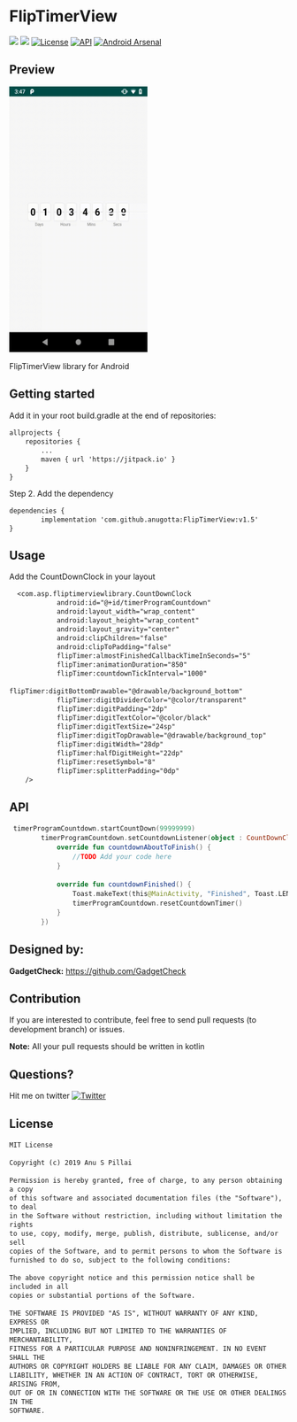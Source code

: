 # FlipTimerView
[![](https://jitpack.io/v/sneha-res/FlipCountdownTimer.svg)](https://jitpack.io/#sneha-res/FlipCountdownTimer)
[![](https://jitpack.io/v/anugotta/FlipTimerView.svg)](https://jitpack.io/#anugotta/FlipTimerView)
[![License](http://img.shields.io/badge/license-MIT-green.svg?style=flat)]()
[![API](https://img.shields.io/badge/API-16%2B-brightgreen.svg?style=flat)](https://android-arsenal.com/api?level=16)
[![Android Arsenal]( https://img.shields.io/badge/Android%20Arsenal-FlipTimerView-green.svg?style=flat )]( https://android-arsenal.com/details/1/7634 )


## Preview
<img src="imgs/preview.gif" width="250" height="480"/>


FlipTimerView library for Android

## Getting started
Add it in your root build.gradle at the end of repositories:

	allprojects {
		repositories {
			...
			maven { url 'https://jitpack.io' }
		}
	}
Step 2. Add the dependency

	dependencies {
	        implementation 'com.github.anugotta:FlipTimerView:v1.5'
	}
  

## Usage
Add the CountDownClock in your layout

```
  <com.asp.fliptimerviewlibrary.CountDownClock
            android:id="@+id/timerProgramCountdown"
            android:layout_width="wrap_content"
            android:layout_height="wrap_content"
            android:layout_gravity="center"
            android:clipChildren="false"
            android:clipToPadding="false"
            flipTimer:almostFinishedCallbackTimeInSeconds="5"
            flipTimer:animationDuration="850"
            flipTimer:countdownTickInterval="1000"
            flipTimer:digitBottomDrawable="@drawable/background_bottom"
            flipTimer:digitDividerColor="@color/transparent"
            flipTimer:digitPadding="2dp"
            flipTimer:digitTextColor="@color/black"
            flipTimer:digitTextSize="24sp"
            flipTimer:digitTopDrawable="@drawable/background_top"
            flipTimer:digitWidth="28dp"
            flipTimer:halfDigitHeight="22dp"
            flipTimer:resetSymbol="8"
            flipTimer:splitterPadding="0dp"
    />
```

## API
```kotlin
 timerProgramCountdown.startCountDown(99999999)
        timerProgramCountdown.setCountdownListener(object : CountDownClock.CountdownCallBack {
            override fun countdownAboutToFinish() {
                //TODO Add your code here
            }

            override fun countdownFinished() {
                Toast.makeText(this@MainActivity, "Finished", Toast.LENGTH_SHORT).show()
                timerProgramCountdown.resetCountdownTimer()
            }
        })
```





## Designed by:
**GadgetCheck:**
https://github.com/GadgetCheck




## Contribution

If you are interested to contribute, feel free to send pull requests (to development branch) or issues.

**Note:** All your pull requests should be written in kotlin

## Questions?
Hit me on twitter [![Twitter](https://img.shields.io/badge/Twitter-@as_pillai-blue.svg?style=flat)](https://twitter.com/as_pillai)


## License

    MIT License

    Copyright (c) 2019 Anu S Pillai

    Permission is hereby granted, free of charge, to any person obtaining a copy
    of this software and associated documentation files (the "Software"), to deal
    in the Software without restriction, including without limitation the rights
    to use, copy, modify, merge, publish, distribute, sublicense, and/or sell
    copies of the Software, and to permit persons to whom the Software is
    furnished to do so, subject to the following conditions:

    The above copyright notice and this permission notice shall be included in all
    copies or substantial portions of the Software.

    THE SOFTWARE IS PROVIDED "AS IS", WITHOUT WARRANTY OF ANY KIND, EXPRESS OR
    IMPLIED, INCLUDING BUT NOT LIMITED TO THE WARRANTIES OF MERCHANTABILITY,
    FITNESS FOR A PARTICULAR PURPOSE AND NONINFRINGEMENT. IN NO EVENT SHALL THE
    AUTHORS OR COPYRIGHT HOLDERS BE LIABLE FOR ANY CLAIM, DAMAGES OR OTHER
    LIABILITY, WHETHER IN AN ACTION OF CONTRACT, TORT OR OTHERWISE, ARISING FROM,
    OUT OF OR IN CONNECTION WITH THE SOFTWARE OR THE USE OR OTHER DEALINGS IN THE
    SOFTWARE.

